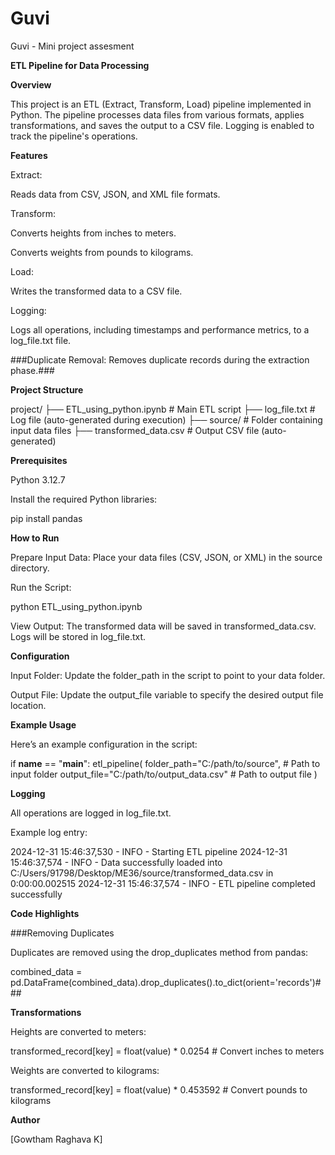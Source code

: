 # Guvi
Guvi - Mini project assesment

**ETL Pipeline for Data Processing**

**Overview**

This project is an ETL (Extract, Transform, Load) pipeline implemented in Python. The pipeline processes data files from various formats, applies transformations, and saves the output to a CSV file. Logging is enabled to track the pipeline's operations.

**Features**

Extract: 

Reads data from CSV, JSON, and XML file formats.

Transform:

Converts heights from inches to meters.

Converts weights from pounds to kilograms.

Load:

Writes the transformed data to a CSV file.

Logging:

Logs all operations, including timestamps and performance metrics, to a log_file.txt file.

###Duplicate Removal: Removes duplicate records during the extraction phase.###

**Project Structure**

project/
├── ETL_using_python.ipynb      # Main ETL script
├── log_file.txt                # Log file (auto-generated during execution)
├── source/                     # Folder containing input data files
├── transformed_data.csv             # Output CSV file (auto-generated)

**Prerequisites**

Python 3.12.7

Install the required Python libraries:

pip install pandas

**How to Run**

Prepare Input Data: Place your data files (CSV, JSON, or XML) in the source directory.

Run the Script:

python ETL_using_python.ipynb

View Output: The transformed data will be saved in transformed_data.csv. Logs will be stored in log_file.txt.

**Configuration**

Input Folder: Update the folder_path in the script to point to your data folder.

Output File: Update the output_file variable to specify the desired output file location.

**Example Usage**

Here’s an example configuration in the script:

if __name__ == "__main__":
    etl_pipeline(
        folder_path="C:/path/to/source",  # Path to input folder
        output_file="C:/path/to/output_data.csv"  # Path to output file
    )

**Logging**

All operations are logged in log_file.txt.

Example log entry:

2024-12-31 15:46:37,530 - INFO - Starting ETL pipeline
2024-12-31 15:46:37,574 - INFO - Data successfully loaded into C:/Users/91798/Desktop/ME36/source/transformed_data.csv in 0:00:00.002515
2024-12-31 15:46:37,574 - INFO - ETL pipeline completed successfully


**Code Highlights**

###Removing Duplicates

Duplicates are removed using the drop_duplicates method from pandas:

combined_data = pd.DataFrame(combined_data).drop_duplicates().to_dict(orient='records')###


**Transformations**

Heights are converted to meters:

transformed_record[key] = float(value) * 0.0254  # Convert inches to meters

Weights are converted to kilograms:

transformed_record[key] = float(value) * 0.453592  # Convert pounds to kilograms

**Author**

[Gowtham Raghava K]

